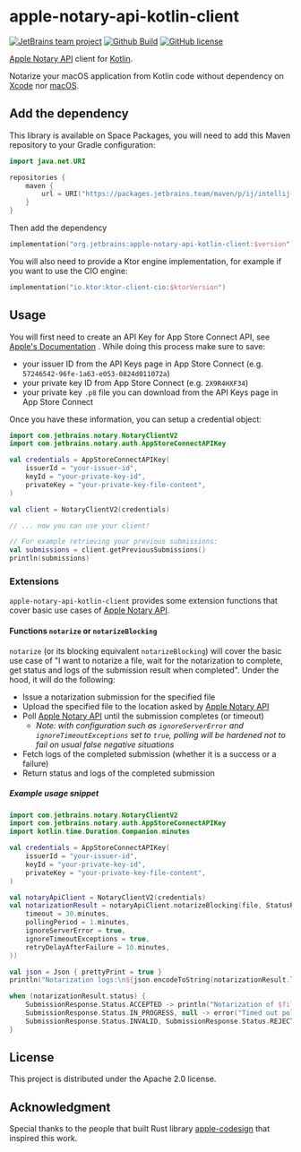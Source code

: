 # apple-notary-api-kotlin-client

[![JetBrains team project](http://jb.gg/badges/team.svg)](https://confluence.jetbrains.com/display/ALL/JetBrains+on+GitHub)
[![Github Build](https://github.com/JetBrains/apple-notary-api-kotlin-client/actions/workflows/build.yml/badge.svg)](https://github.com/JetBrains/apple-notary-api-kotlin-client/actions/workflows/build.yml)
[![GitHub license](https://img.shields.io/badge/license-APACHE_2.0-blue.svg)](https://github.com/JetBrains/apple-notary-api-kotlin-client/blob/main/LICENSE)

[Apple Notary API](https://developer.apple.com/documentation/notaryapi) client for [Kotlin](https://kotlinlang.org).

Notarize your macOS application from Kotlin code without dependency on [Xcode](https://developer.apple.com/xcode) nor [macOS](https://www.apple.com/macos).

## Add the dependency

This library is available on Space Packages, you will need to add this Maven repository to your Gradle configuration:

```kotlin
import java.net.URI

repositories {
    maven {
        url = URI("https://packages.jetbrains.team/maven/p/ij/intellij-dependencies")
    }
}
```

Then add the dependency

```kotlin
implementation("org.jetbrains:apple-notary-api-kotlin-client:$version")
```

You will also need to provide a Ktor engine implementation, for example if you want to use the CIO engine:

```kotlin
implementation("io.ktor:ktor-client-cio:$ktorVersion")
```

## Usage

You will first need to create an API Key for App Store Connect API,
see [Apple's Documentation](https://developer.apple.com/documentation/appstoreconnectapi/creating_api_keys_for_app_store_connect_api)
.
While doing this process make sure to save:

- your issuer ID from the API Keys page in App Store Connect (e.g. `57246542-96fe-1a63-e053-0824d011072a`)
- your private key ID from App Store Connect (e.g. `2X9R4HXF34`)
- your private key `.p8` file you can download from the API Keys page in App Store Connect

Once you have these information, you can setup a credential object:

```kotlin
import com.jetbrains.notary.NotaryClientV2
import com.jetbrains.notary.auth.AppStoreConnectAPIKey

val credentials = AppStoreConnectAPIKey(
    issuerId = "your-issuer-id",
    keyId = "your-private-key-id",
    privateKey = "your-private-key-file-content",
)

val client = NotaryClientV2(credentials)

// ... now you can use your client!

// For example retrieving your previous submissions:
val submissions = client.getPreviousSubmissions()
println(submissions)
```

### Extensions

`apple-notary-api-kotlin-client` provides some extension functions that cover basic use cases of 
[Apple Notary API](https://developer.apple.com/documentation/notaryapi).

#### Functions `notarize` or `notarizeBlocking`

`notarize` (or its blocking equivalent `notarizeBlocking`) will cover the basic use case of "I want to notarize a file,
wait for the notarization to complete, get status and logs of the submission result when completed".
Under the hood, it will do the following:
- Issue a notarization submission for the specified file
- Upload the specified file to the location asked by [Apple Notary API](https://developer.apple.com/documentation/notaryapi)
- Poll [Apple Notary API](https://developer.apple.com/documentation/notaryapi) until the submission completes (or timeout)
  - _Note: with configuration such as `ignoreServerError` and `ignoreTimeoutExceptions` set to `true`, polling will be hardened not to fail on usual false negative situations_
- Fetch logs of the completed submission (whether it is a success or a failure)
- Return status and logs of the completed submission

##### Example usage snippet

```kotlin
import com.jetbrains.notary.NotaryClientV2
import com.jetbrains.notary.auth.AppStoreConnectAPIKey
import kotlin.time.Duration.Companion.minutes

val credentials = AppStoreConnectAPIKey(
    issuerId = "your-issuer-id",
    keyId = "your-private-key-id",
    privateKey = "your-private-key-file-content",
)

val notaryApiClient = NotaryClientV2(credentials)
val notarizationResult = notaryApiClient.notarizeBlocking(file, StatusPollingConfiguration(
    timeout = 30.minutes,
    pollingPeriod = 1.minutes,
    ignoreServerError = true,
    ignoreTimeoutExceptions = true,
    retryDelayAfterFailure = 10.minutes,
))

val json = Json { prettyPrint = true }
println("Notarization logs:\n${json.encodeToString(notarizationResult.logs)}")

when (notarizationResult.status) {
    SubmissionResponse.Status.ACCEPTED -> println("Notarization of $file successful")
    SubmissionResponse.Status.IN_PROGRESS, null -> error("Timed out polling status of $file notarization submission")
    SubmissionResponse.Status.INVALID, SubmissionResponse.Status.REJECTED -> error("Notarization of $file failed, see logs above")
}
```

## License

This project is distributed under the Apache 2.0 license.

## Acknowledgment

Special thanks to the people that built Rust library
[apple-codesign](https://github.com/indygreg/apple-platform-rs/tree/main/apple-codesign) that inspired this work.
